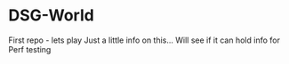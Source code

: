# DSG-World
First repo - lets play
Just a little info on this... Will see if it can hold info for Perf testing
